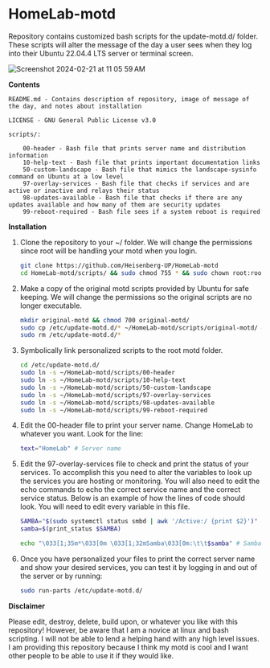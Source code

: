 # HomeLab-motd

Repository contains customized bash scripts for the update-motd.d/ folder. These scripts will alter the message of the day a user sees when they log into their Ubuntu 22.04.4 LTS server or terminal screen.

![Screenshot 2024-02-21 at 11 05 59 AM](https://github.com/Heisenberg-UP/HomeLab-motd/assets/99283516/cdead9f4-4906-4883-921f-4492c5a9ff85)

**Contents**                


	README.md - Contains description of repository, image of message of the day, and notes about installation                

	LICENSE - GNU General Public License v3.0      

	scripts/:  
		
		00-header - Bash file that prints server name and distribution information      
		10-help-text - Bash file that prints important documentation links    
		50-custom-landscape - Bash file that mimics the landscape-sysinfo command on Ubuntu at a low level    
		97-overlay-services - Bash file that checks if services and are active or inactive and relays their status    
		98-updates-available - Bash file that checks if there are any updates available and how many of them are security updates    
 		99-reboot-required - Bash file sees if a system reboot is required    

**Installation**		

1. Clone the repository to your ~/ folder. We will change the permissions since root will be handling your motd when you login.
	```bash
	git clone https://github.com/Heisenberg-UP/HomeLab-motd
	cd HomeLab-motd/scripts/ && sudo chmod 755 * && sudo chown root:root *
	```
2. Make a copy of the original motd scripts provided by Ubuntu for safe keeping. We will change the permissions so the original scripts are no longer executable.
	```bash
	mkdir original-motd && chmod 700 original-motd/
	sudo cp /etc/update-motd.d/* ~/HomeLab-motd/scripts/original-motd/ && sudo chmod 644 ~/HomeLab-motd/scripts/original-motd/*
	sudo rm /etc/update-motd.d/*
	```
3. Symbolically link personalized scripts to the root motd folder.
	```bash
	cd /etc/update-motd.d/
	sudo ln -s ~/HomeLab-motd/scripts/00-header
	sudo ln -s ~/HomeLab-motd/scripts/10-help-text
	sudo ln -s ~/HomeLab-motd/scripts/50-custom-landscape
	sudo ln -s ~/HomeLab-motd/scripts/97-overlay-services
	sudo ln -s ~/HomeLab-motd/scripts/98-updates-available
	sudo ln -s ~/HomeLab-motd/scripts/99-reboot-required
	```
4. Edit the 00-header file to print your server name. Change HomeLab to whatever you want. Look for the line:
	```bash
	text="HomeLab" # Server name
	```
5. Edit the 97-overlay-services file to check and print the status of your services. To accomplish this you need to alter the variables to look up the services you are hosting or monitoring. You will also need to edit the echo commands to echo the correct service name and the correct service status. Below is an example of how the lines of code should look. You will need to edit every variable in this file.
	```bash
	SAMBA="$(sudo systemctl status smbd | awk '/Active:/ {print $2}')" # Find out service status
	samba=$(print_status $SAMBA)
	```
	```bash
	echo "\033[1;35m*\033[0m \033[1;32mSamba\033[0m:\t\t$samba" # Samba service
	```
6. Once you have personalized your files to print the correct server name and show your desired services, you can test it by logging in and out of the server or by running:
	```bash
	sudo run-parts /etc/update-motd.d/
	```		




**Disclaimer**	    
	
Please edit, destroy, delete, build upon, or whatever you like with this repository! However, be aware that I am a novice at linux and bash scripting. I will not be able to lend a helping hand with any high level issues. I am providing this repository because I think my motd is cool and I want other people to be able to use it if they would like.

